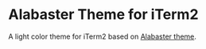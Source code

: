 # Alabaster Theme for iTerm2

A light color theme for iTerm2 based on [Alabaster theme](https://github.com/tonsky/sublime-scheme-alabaster).
